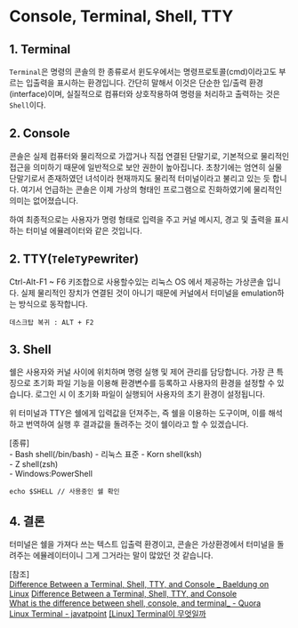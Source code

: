 # Console, Terminal, Shell, TTY

## 1. Terminal
`Terminal`은 명령의 콘솔의 한 종류로서 윈도우에서는 명령프로토콜(cmd)이라고도 부르는 입출력을 표시하는 환경입니다. 간단히 말해서 이것은 단순한 입/출력 환경(interface)이며, 실질적으로 컴퓨터와 상호작용하여 명령을 처리하고 출력하는 것은 `Shell`이다. 

## 2. Console
콘솔은 실제 컴퓨터와 물리적으로 가깝거나 직접 연결된 단말기로, 기본적으로 물리적인 접근을 의미하기 때문에 일반적으로 보안 권한이 높아집니다.
 초창기에는 엄연히 실물 단말기로서 존재하였던 녀석이라 현재까지도 물리적 터미널이라고 불리고 있는 듯 합니다. 여기서 언급하는 콘솔은 이제 가상의 형태인 프로그램으로 진화하였기에 물리적인 의미는 없어졌습니다.

하여 최종적으로는 사용자가 명령 형태로 입력을 주고 커널 메시지, 경고 및 출력을 표시하는 터미널 에뮬레이터와 같은 것입니다.

## 2. TTY(`T`ele`T`y`P`ewriter) 
Ctrl-Alt-F1 ~ F6 키조합으로 사용할수있는 리눅스 OS 에서 제공하는 가상콘솔 입니다. 실제 물리적인 장치가 연결된 것이 아니기 때문에 커널에서 터미널을 emulation하는 방식으로 동작합니다.

```
데스크탑 복귀 : ALT + F2
```

## 3. Shell
쉘은 사용자와 커널 사이에 위치하며 명령 실행 및 제어 관리를 담당합니다.
가장 큰 특징으로 초기화 파일 기능을 이용해 환경변수를 등록하고 사용자의 환경을 설정할 수 있습니다. 로그인 시 이 초기화 파일이 실행되어 사용자의 초기 환경이 설정됩니다.

위 터미널과 TTY은 쉘에게 입력값을 던져주는, 즉 쉘을 이용하는 도구이며, 이를 해석하고 번역하여 실행 후 결과값을 돌려주는 것이 쉘이라고 할 수 있겠습니다.

[종류]  
\- Bash shell(/bin/bash) - 리눅스 표준
\- Korn shell(ksh)  
\- Z shell(zsh)  
\- Windows:PowerShell  

```
echo $SHELL // 사용중인 쉘 확인
```

## 4. 결론
 터미널은 쉘을 가져다 쓰는 텍스트 입출력 환경이고, 콘솔은 가상환경에서 터미널을 돌려주는 에뮬레이터이니 그게 그거라는 말이 많았던 것 같습니다.

[참조]  
[Difference Between a Terminal, Shell, TTY, and Console _ Baeldung on Linux](https://www.baeldung.com/linux/terminal-shell-tty-vs-console)
[Difference Between a Terminal, Shell, TTY, and Console](https://www.linuxshelltips.com/difference-between-terminal-shell-tty-and-console/)  
[What is the difference between shell, console, and terminal_ - Quora](https://www.quora.com/What-is-the-difference-between-shell-console-and-terminal)  
[Linux Terminal - javatpoint](https://www.javatpoint.com/linux-terminal)
[[Linux] Terminal이 무엇일까](https://coding-nyan.tistory.com/51)